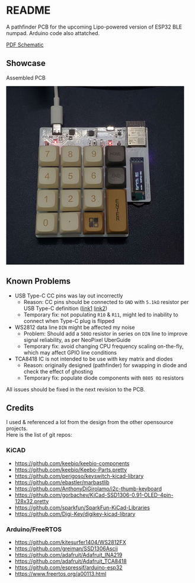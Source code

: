 # README

A pathfinder PCB for the upcoming Lipo-powered version of ESP32 BLE numpad. Arduino code also attatched.

[PDF Schematic](./sch-export.pdf)

## Showcase

Assembled PCB  

<img src="./docs/1x1_20221031_004049.jpg" width="480">


## Known Problems
- USB Type-C CC pins was lay out incorrectly 
    - Reason: CC pins should be connected to `GND` with `5.1kΩ` resistor per USB Type-C definition ([link1](https://community.silabs.com/s/article/what-s-the-role-of-cc-pin-in-type-c-solution?language=en_US) [link2](https://community.silabs.com/s/article/legacy-usb-device-detection-by-type-c?language=en_US))
    - Temporary fix: not populating `R10` & `R11`, might led to inability to connect when Type-C plug is flipped
- WS2812 data line `DIN` might be affected my noise
    - Problem: Should add a `500Ω` resistor in series on `DIN` line to improve signal reliability, as per NeoPixel UberGuide
    - Temporary fix: avoid changing CPU frequency scaling on-the-fly, which may affect GPIO line conditions
- TCA8418 IC is not intended to be use with key matrix and diodes
    - Reason: originally designed (pathfinder) for swapping in diode and check the effect of ghosting
    - Temporary fix: populate diode components with `0805 0Ω` resistors 

All issues should be fixed in the next revision to the PCB.

## Credits

I used & referenced a lot from the design from the other opensource projects.  
Here is the list of git repos:  

### KiCAD
- https://github.com/keebio/keebio-components
- https://github.com/keebio/Keebo-Parts.pretty
- https://github.com/perigoso/keyswitch-kicad-library
- https://github.com/ebastler/marbastlib
- https://github.com/AnthonyDiGirolamo/i2c-thumb-keyboard
- https://github.com/gorbachev/KiCad-SSD1306-0.91-OLED-4pin-128x32.pretty
- https://github.com/sparkfun/SparkFun-KiCad-Libraries
- https://github.com/Digi-Key/digikey-kicad-library

### Arduino/FreeRTOS
- https://github.com/kitesurfer1404/WS2812FX
- https://github.com/greiman/SSD1306Ascii
- https://github.com/adafruit/Adafruit_INA219
- https://github.com/adafruit/Adafruit_TCA8418
- https://github.com/espressif/arduino-esp32
- https://www.freertos.org/a00113.html
